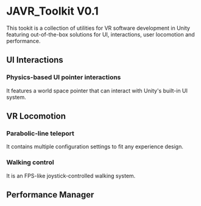 # JAVR_Toolkit V0.1
This tookit is a collection of utilities for VR software development in Unity featuring out-of-the-box solutions for UI, interactions, user locomotion and performance. 

## UI Interactions

### Physics-based UI pointer interactions
It features a world space pointer that can interact with Unity's built-in UI system.

## VR Locomotion

### Parabolic-line teleport
It contains multiple configuration settings to fit any experience design.

### Walking control
It is an FPS-like joystick-controlled walking system.

## Performance Manager

